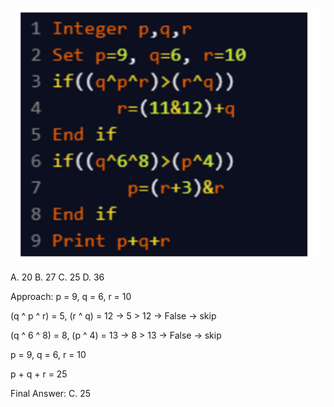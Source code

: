 ![alt text](image-3.png)

A. 20
B. 27
C. 25
D. 36

Approach: 
p = 9, q = 6, r = 10

(q ^ p ^ r) = 5, (r ^ q) = 12 → 5 > 12 → False → skip

(q ^ 6 ^ 8) = 8, (p ^ 4) = 13 → 8 > 13 → False → skip

p = 9, q = 6, r = 10

p + q + r = 25

Final Answer: C. 25
